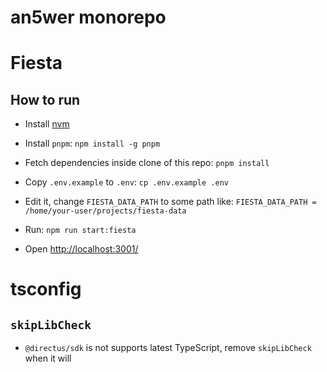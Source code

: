 # an5wer monorepo

# Fiesta

## How to run

- Install [nvm](https://github.com/nvm-sh/nvm)
- Install `pnpm`:
  `npm install -g pnpm`

- Fetch dependencies inside clone of this repo:
  `pnpm install`

- Copy `.env.example` to `.env`:
  `cp .env.example .env`

- Edit it, change `FIESTA_DATA_PATH` to some path like:
  `FIESTA_DATA_PATH = /home/your-user/projects/fiesta-data`

- Run:
  `npm run start:fiesta`

- Open [http://localhost:3001/](http://localhost:3001/)

# tsconfig

## `skipLibCheck`

- `@directus/sdk` is not supports latest TypeScript, remove `skipLibCheck` when it will
